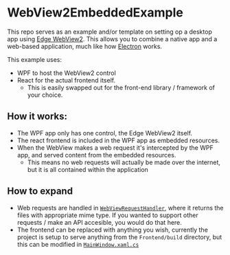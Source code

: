 # WebView2EmbeddedExample

This repo serves as an example and/or template on setting op a desktop app using [Edge WebView2](https://developer.microsoft.com/en-us/microsoft-edge/webview2). This allows you to combine a native app and a web-based application, much like how [Electron](https://www.electronjs.org/) works.

This example uses: 
- WPF to host the WebView2 control
- React for the actual frontend itself.
  - This is easily swapped out for the front-end library / framework of your choice.


## How it works:
- The WPF app only has one control, the Edge WebView2 itself.
- The react frontend is included in the WPF app as embedded resources.
- When the WebView makes a web request it's intercepted by the WPF app, and served content from the embedded resources.
  - This means no web requests will actually be made over the internet, but it is all contained within the application

## How to expand
- Web requests are handled in [`WebViewRequestHandler`](https://github.com/NanoBob/WebView2EmbeddedExample/blob/6eb245a3e26da4adb3507b8f55d8bc591eee5330/WebView2EmbeddedExample/WebViewRequestHandler.cs#L14), where it returns the files with appropriate mime type. If you wanted to support other requests / make an API accesible, you would do that here.
- The frontend can be replaced with anything you wish, currently the project is setup to serve anything from the `Frontend/build` directory, but this can be modified in [`MainWindow.xaml.cs`](https://github.com/NanoBob/WebView2EmbeddedExample/blob/6eb245a3e26da4adb3507b8f55d8bc591eee5330/WebView2EmbeddedExample/MainWindow.xaml.cs#L9)